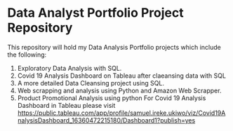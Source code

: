 # Data Analyst Portfolio Project Repository

This repository will hold my Data Analysis Portfolio projects which include the following:
1. Exploratory Data Analysis with SQL.
2. Covid 19 Analysis Dashboard on Tableau after claeansing data with SQL
3. A more detailed Data Cleansing project using SQL.
4. Web scrapping and analysis using Python and Amazon Web Scrapper.
5. Product Promotional Analysis using python
For Covid 19 Analysis Dashboard in Tableau please visit https://public.tableau.com/app/profile/samuel.ireke.ukiwo/viz/Covid19AnalysisDashboard_16360472215180/Dashboard1?publish=yes




